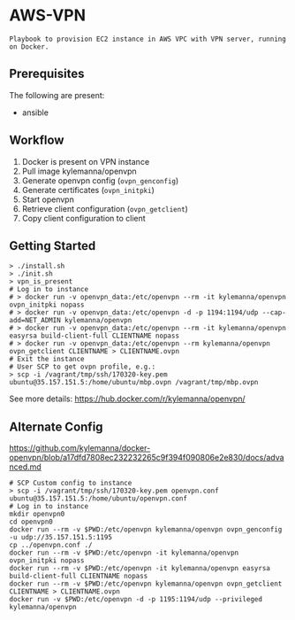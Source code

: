 # AWS-VPN
	Playbook to provision EC2 instance in AWS VPC with VPN server, running on Docker.
	
## Prerequisites
The following are present:

- ansible

## Workflow

1. Docker is present on VPN instance
2. Pull image kylemanna/openvpn
3. Generate openvpn config (`ovpn_genconfig`)
4. Generate certificates (`ovpn_initpki`)
5. Start openvpn
6. Retrieve client configuration (`ovpn_getclient`)
7. Copy client configuration to client


## Getting Started

```
> ./install.sh
> ./init.sh
> vpn_is_present
# Log in to instance
# > docker run -v openvpn_data:/etc/openvpn --rm -it kylemanna/openvpn ovpn_initpki nopass
# > docker run -v openvpn_data:/etc/openvpn -d -p 1194:1194/udp --cap-add=NET_ADMIN kylemanna/openvpn
# > docker run -v openvpn_data:/etc/openvpn --rm -it kylemanna/openvpn easyrsa build-client-full CLIENTNAME nopass
# > docker run -v openvpn_data:/etc/openvpn --rm kylemanna/openvpn ovpn_getclient CLIENTNAME > CLIENTNAME.ovpn
# Exit the instance
# User SCP to get ovpn profile, e.g.:
> scp -i /vagrant/tmp/ssh/170320-key.pem ubuntu@35.157.151.5:/home/ubuntu/mbp.ovpn /vagrant/tmp/mbp.ovpn
```

See more details: https://hub.docker.com/r/kylemanna/openvpn/

## Alternate Config
https://github.com/kylemanna/docker-openvpn/blob/a17dfd7808ec232232265c9f394f090806e2e830/docs/advanced.md

```
# SCP Custom config to instance
> scp -i /vagrant/tmp/ssh/170320-key.pem openvpn.conf ubuntu@35.157.151.5:/home/ubuntu/openvpn.conf
# Log in to instance
mkdir openvpn0
cd openvpn0
docker run --rm -v $PWD:/etc/openvpn kylemanna/openvpn ovpn_genconfig -u udp://35.157.151.5:1195
cp ../openvpn.conf ./
docker run --rm -v $PWD:/etc/openvpn -it kylemanna/openvpn ovpn_initpki nopass
docker run --rm -v $PWD:/etc/openvpn -it kylemanna/openvpn easyrsa build-client-full CLIENTNAME nopass
docker run --rm -v $PWD:/etc/openvpn kylemanna/openvpn ovpn_getclient CLIENTNAME > CLIENTNAME.ovpn
docker run -v $PWD:/etc/openvpn -d -p 1195:1194/udp --privileged kylemanna/openvpn


```
